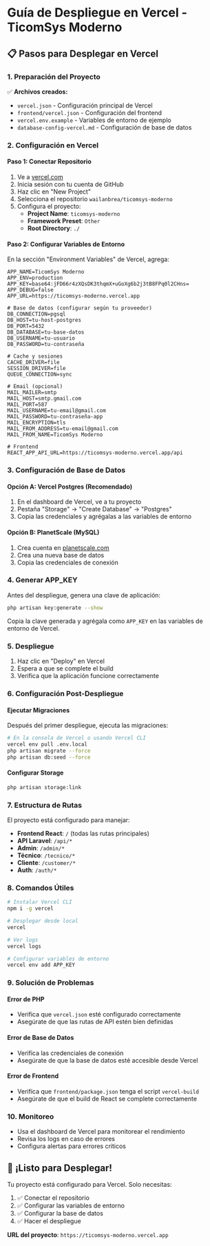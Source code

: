 # Guía de Despliegue en Vercel - TicomSys Moderno

## 📋 Pasos para Desplegar en Vercel

### 1. Preparación del Proyecto

✅ **Archivos creados:**
- `vercel.json` - Configuración principal de Vercel
- `frontend/vercel.json` - Configuración del frontend
- `vercel.env.example` - Variables de entorno de ejemplo
- `database-config-vercel.md` - Configuración de base de datos

### 2. Configuración en Vercel

#### Paso 1: Conectar Repositorio
1. Ve a [vercel.com](https://vercel.com)
2. Inicia sesión con tu cuenta de GitHub
3. Haz clic en "New Project"
4. Selecciona el repositorio `wailanbrea/ticomsys-moderno`
5. Configura el proyecto:
   - **Project Name**: `ticomsys-moderno`
   - **Framework Preset**: `Other`
   - **Root Directory**: `./`

#### Paso 2: Configurar Variables de Entorno
En la sección "Environment Variables" de Vercel, agrega:

```env
APP_NAME=TicomSys Moderno
APP_ENV=production
APP_KEY=base64:jFD66r4zXQsDK3thqmX+uGoXg6b2j3tB8FPq0l2CHns=
APP_DEBUG=false
APP_URL=https://ticomsys-moderno.vercel.app

# Base de datos (configurar según tu proveedor)
DB_CONNECTION=pgsql
DB_HOST=tu-host-postgres
DB_PORT=5432
DB_DATABASE=tu-base-datos
DB_USERNAME=tu-usuario
DB_PASSWORD=tu-contraseña

# Cache y sesiones
CACHE_DRIVER=file
SESSION_DRIVER=file
QUEUE_CONNECTION=sync

# Email (opcional)
MAIL_MAILER=smtp
MAIL_HOST=smtp.gmail.com
MAIL_PORT=587
MAIL_USERNAME=tu-email@gmail.com
MAIL_PASSWORD=tu-contraseña-app
MAIL_ENCRYPTION=tls
MAIL_FROM_ADDRESS=tu-email@gmail.com
MAIL_FROM_NAME=TicomSys Moderno

# Frontend
REACT_APP_API_URL=https://ticomsys-moderno.vercel.app/api
```

### 3. Configuración de Base de Datos

#### Opción A: Vercel Postgres (Recomendado)
1. En el dashboard de Vercel, ve a tu proyecto
2. Pestaña "Storage" → "Create Database" → "Postgres"
3. Copia las credenciales y agrégalas a las variables de entorno

#### Opción B: PlanetScale (MySQL)
1. Crea cuenta en [planetscale.com](https://planetscale.com)
2. Crea una nueva base de datos
3. Copia las credenciales de conexión

### 4. Generar APP_KEY

Antes del despliegue, genera una clave de aplicación:

```bash
php artisan key:generate --show
```

Copia la clave generada y agrégala como `APP_KEY` en las variables de entorno de Vercel.

### 5. Despliegue

1. Haz clic en "Deploy" en Vercel
2. Espera a que se complete el build
3. Verifica que la aplicación funcione correctamente

### 6. Configuración Post-Despliegue

#### Ejecutar Migraciones
Después del primer despliegue, ejecuta las migraciones:

```bash
# En la consola de Vercel o usando Vercel CLI
vercel env pull .env.local
php artisan migrate --force
php artisan db:seed --force
```

#### Configurar Storage
```bash
php artisan storage:link
```

### 7. Estructura de Rutas

El proyecto está configurado para manejar:

- **Frontend React**: `/` (todas las rutas principales)
- **API Laravel**: `/api/*`
- **Admin**: `/admin/*`
- **Técnico**: `/tecnico/*`
- **Cliente**: `/customer/*`
- **Auth**: `/auth/*`

### 8. Comandos Útiles

```bash
# Instalar Vercel CLI
npm i -g vercel

# Desplegar desde local
vercel

# Ver logs
vercel logs

# Configurar variables de entorno
vercel env add APP_KEY
```

### 9. Solución de Problemas

#### Error de PHP
- Verifica que `vercel.json` esté configurado correctamente
- Asegúrate de que las rutas de API estén bien definidas

#### Error de Base de Datos
- Verifica las credenciales de conexión
- Asegúrate de que la base de datos esté accesible desde Vercel

#### Error de Frontend
- Verifica que `frontend/package.json` tenga el script `vercel-build`
- Asegúrate de que el build de React se complete correctamente

### 10. Monitoreo

- Usa el dashboard de Vercel para monitorear el rendimiento
- Revisa los logs en caso de errores
- Configura alertas para errores críticos

## 🚀 ¡Listo para Desplegar!

Tu proyecto está configurado para Vercel. Solo necesitas:

1. ✅ Conectar el repositorio
2. ✅ Configurar las variables de entorno
3. ✅ Configurar la base de datos
4. ✅ Hacer el despliegue

**URL del proyecto**: `https://ticomsys-moderno.vercel.app`
